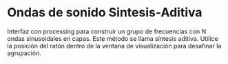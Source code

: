# Ondas de sonido Sintesis-Aditiva
Interfaz con processing para construir un grupo de frecuencias con N ondas sinusoidales en capas. Este método se llama síntesis aditiva. Utilice la posición del ratón dentro de la ventana de visualización para desafinar  la agrupación.
